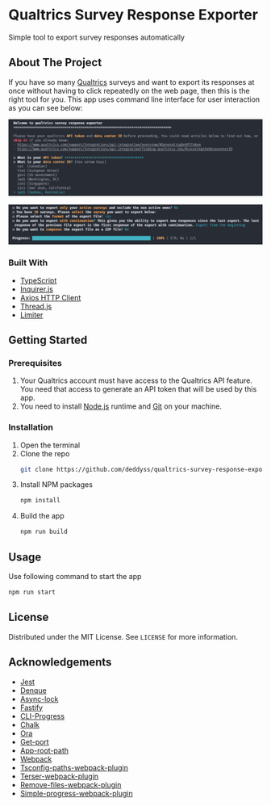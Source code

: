 # Qualtrics Survey Response Exporter
Simple tool to export survey responses automatically


## About The Project
If you have so many [Qualtrics](https://www.qualtrics.com) surveys and want to export its responses at once without having to click repeatedly on the web page, then this is the right tool for you. This app uses command line interface for user interaction as you can see below:

![Greeting and basic questions](images/greeting-and-basic-questions.png)


![Survey and Export questions](images/survey-and-export-questions.png)


### Built With
* [TypeScript](https://www.typescriptlang.org/)
* [Inquirer.js](https://github.com/SBoudrias/Inquirer.js)
* [Axios HTTP Client](https://axios-http.com/)
* [Thread.js](https://threads.js.org/)
* [Limiter](https://github.com/jhurliman/node-rate-limiter)


## Getting Started
### Prerequisites
1. Your Qualtrics account must have access to the Qualtrics API feature. You need that access to generate an API token that will be used by this app.
2. You need to install [Node.js](https://nodejs.org/) runtime and [Git](https://git-scm.com/) on your machine.

### Installation
1. Open the terminal
2. Clone the repo
   ```sh
   git clone https://github.com/deddyss/qualtrics-survey-response-exporter.git
   ```
3. Install NPM packages
   ```sh
   npm install
   ```
4. Build the app
   ```sh
   npm run build
   ```


## Usage
Use following command to start the app
```sh
npm run start
```


## License
Distributed under the MIT License. See `LICENSE` for more information.


## Acknowledgements
* [Jest](https://jestjs.io/)
* [Denque](https://github.com/invertase/denque)
* [Async-lock](https://github.com/rogierschouten/async-lock)
* [Fastify](https://www.fastify.io/)
* [CLI-Progress](https://github.com/npkgz/cli-progress)
* [Chalk](https://github.com/chalk/chalk)
* [Ora](https://github.com/sindresorhus/ora)
* [Get-port](https://github.com/sindresorhus/get-port)
* [App-root-path](https://github.com/inxilpro/node-app-root-path)
* [Webpack](https://webpack.js.org/)
* [Tsconfig-paths-webpack-plugin](https://github.com/dividab/tsconfig-paths-webpack-plugin)
* [Terser-webpack-plugin](https://github.com/webpack-contrib/terser-webpack-plugin)
* [Remove-files-webpack-plugin](https://github.com/Amaimersion/remove-files-webpack-plugin)
* [Simple-progress-webpack-plugin](https://github.com/dominique-mueller/simple-progress-webpack-plugin)
